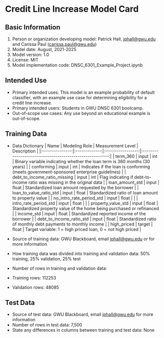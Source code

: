 # Credit Line Increase Model Card

## Basic Information
 1. Person or organization developing model: Patrick Hall, jphall@gwu.edu and Carissa Paul (carissa.paul@gwu.edu)
 2. Model date: August, 2021-2025
 3. Model version: 1.0
 4. License: MIT
 5. Model implementation code: DNSC_6301_Example_Project.ipynb

## Intended Use
   * Primary intended uses: This model is an example probability of default classifier, with an example use case for determining eligibility for a credit line increase.
   * Primary intended users: Students in GWU DNSC 6301 bootcamp.
   * Out-of-scope use cases: Any use beyond an educational example is out-of-scope. 

## Training Data
   * Data Dictionary
     |       Name       | Modeling Role | Measurement Level |                        Description                         |
     |:---------------:|:-------------:|:-----------------:|:---------------------------------------------------------:|
     |     term_360     |     input     |        int        | Binary variable indicating whether the loan term is 360 months (30 years) |
     |    conforming    |     input     |        int        | Indicates if the loan is conforming (meets government-sponsored enterprise guidelines) |
     | debt_to_income_ratio_missing | input | int | Flag indicating if debt-to-income ratio was missing in the original data |
     | loan_amount_std  |     input     |       float       | Standardized loan amount requested by the borrower       |
     | loan_to_value_ratio_std |  input  |      float       | Standardized ratio of loan amount to property value      |
     | no_intro_rate_period_std | input | float |                                                   |
     | intro_rate_period_std | input | float |                                                   |
     | property_value_std |  input      |      float        | Standardized property value of the home being purchased or refinanced |
     |   income_std     |     input     |       float       | Standardized reported income of the borrower             |
     | debt_to_income_ratio_std | input | float | Standardized ratio of monthly debt payments to monthly income |
     |   high_priced    |    target     |       float       | Target variable: 1 = high priced loan, 0 = not high priced |

   * Source of training data: GWU Blackboard, email jphall@gwu.edu or for more information
   * How training data was divided into training and validation data: 50% training, 25% validation, 25% test
   * Number of rows in training and validation data:
   * Training rows: 112253
   * Validation rows: 48085

## Test Data
   * Source of test data: GWU Blackboard, email jphall@gwu.edu for more information
   * Number of rows in test data: 7,500
   * State any differences in columns between training and test data: None
